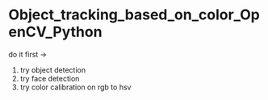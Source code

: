 # Object_tracking_based_on_color_OpenCV_Python

do it first -> 
1. try object detection
2. try face detection
3. try color calibration on rgb to hsv
